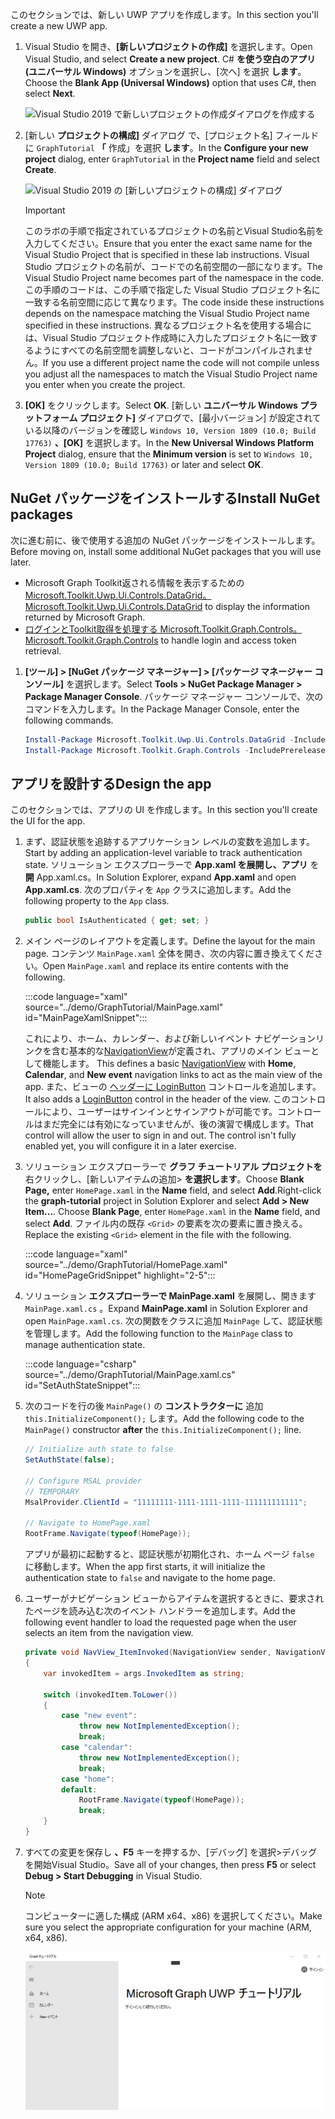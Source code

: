 <!-- markdownlint-disable MD002 MD041 -->

<span data-ttu-id="c7f46-101">このセクションでは、新しい UWP アプリを作成します。</span><span class="sxs-lookup"><span data-stu-id="c7f46-101">In this section you'll create a new UWP app.</span></span>

1. <span data-ttu-id="c7f46-102">Visual Studio を開き、**[新しいプロジェクトの作成]** を選択します。</span><span class="sxs-lookup"><span data-stu-id="c7f46-102">Open Visual Studio, and select **Create a new project**.</span></span> <span data-ttu-id="c7f46-103">C# **を使う空白のアプリ (ユニバーサル Windows)** オプションを選択し、[次へ] を選択 **します**。</span><span class="sxs-lookup"><span data-stu-id="c7f46-103">Choose the **Blank App (Universal Windows)** option that uses C#, then select **Next**.</span></span>

    ![Visual Studio 2019 で新しいプロジェクトの作成ダイアログを作成する](./images/vs-create-new-project.png)

1. <span data-ttu-id="c7f46-105">[新しい **プロジェクトの構成]** ダイアログ で、[プロジェクト名] フィールドに `GraphTutorial` **「** 作成」を選択 **します**。</span><span class="sxs-lookup"><span data-stu-id="c7f46-105">In the **Configure your new project** dialog, enter `GraphTutorial` in the **Project name** field and select **Create**.</span></span>

    ![Visual Studio 2019 の [新しいプロジェクトの構成] ダイアログ](./images/vs-configure-new-project.png)

    > [!IMPORTANT]
    > <span data-ttu-id="c7f46-107">このラボの手順で指定されているプロジェクトの名前とVisual Studio名前を入力してください。</span><span class="sxs-lookup"><span data-stu-id="c7f46-107">Ensure that you enter the exact same name for the Visual Studio Project that is specified in these lab instructions.</span></span> <span data-ttu-id="c7f46-108">Visual Studio プロジェクトの名前が、コードでの名前空間の一部になります。</span><span class="sxs-lookup"><span data-stu-id="c7f46-108">The Visual Studio Project name becomes part of the namespace in the code.</span></span> <span data-ttu-id="c7f46-109">この手順のコードは、この手順で指定した Visual Studio プロジェクト名に一致する名前空間に応じて異なります。</span><span class="sxs-lookup"><span data-stu-id="c7f46-109">The code inside these instructions depends on the namespace matching the Visual Studio Project name specified in these instructions.</span></span> <span data-ttu-id="c7f46-110">異なるプロジェクト名を使用する場合には、Visual Studio プロジェクト作成時に入力したプロジェクト名に一致するようにすべての名前空間を調整しないと、コードがコンパイルされません。</span><span class="sxs-lookup"><span data-stu-id="c7f46-110">If you use a different project name the code will not compile unless you adjust all the namespaces to match the Visual Studio Project name you enter when you create the project.</span></span>

1. <span data-ttu-id="c7f46-111">**[OK]** をクリックします。</span><span class="sxs-lookup"><span data-stu-id="c7f46-111">Select **OK**.</span></span> <span data-ttu-id="c7f46-112">[新しい **ユニバーサル Windows プラットフォーム プロジェクト]** ダイアログで、[最小バージョン] が設定されている以降のバージョンを確認し `Windows 10, Version 1809 (10.0; Build 17763)` **、[OK]** を選択します。</span><span class="sxs-lookup"><span data-stu-id="c7f46-112">In the **New Universal Windows Platform Project** dialog, ensure that the **Minimum version** is set to `Windows 10, Version 1809 (10.0; Build 17763)` or later and select **OK**.</span></span>

## <a name="install-nuget-packages"></a><span data-ttu-id="c7f46-113">NuGet パッケージをインストールする</span><span class="sxs-lookup"><span data-stu-id="c7f46-113">Install NuGet packages</span></span>

<span data-ttu-id="c7f46-114">次に進む前に、後で使用する追加の NuGet パッケージをインストールします。</span><span class="sxs-lookup"><span data-stu-id="c7f46-114">Before moving on, install some additional NuGet packages that you will use later.</span></span>

- <span data-ttu-id="c7f46-115">Microsoft Graph Toolkit返される情報を表示するための[Microsoft.Toolkit.Uwp.Ui.Controls.DataGrid。](https://www.nuget.org/packages/Microsoft.Toolkit.Uwp.Ui.Controls.DataGrid/)</span><span class="sxs-lookup"><span data-stu-id="c7f46-115">[Microsoft.Toolkit.Uwp.Ui.Controls.DataGrid](https://www.nuget.org/packages/Microsoft.Toolkit.Uwp.Ui.Controls.DataGrid/) to display the information returned by Microsoft Graph.</span></span>
- <span data-ttu-id="c7f46-116">[ログインとToolkit取得を処理する Microsoft.Toolkit.Graph.Controls。](https://www.nuget.org/packages/Microsoft.Toolkit.Graph.Controls)</span><span class="sxs-lookup"><span data-stu-id="c7f46-116">[Microsoft.Toolkit.Graph.Controls](https://www.nuget.org/packages/Microsoft.Toolkit.Graph.Controls) to handle login and access token retrieval.</span></span>

1. <span data-ttu-id="c7f46-117">**[ツール] > [NuGet パッケージ マネージャー] > [パッケージ マネージャー コンソール]** を選択します。</span><span class="sxs-lookup"><span data-stu-id="c7f46-117">Select **Tools > NuGet Package Manager > Package Manager Console**.</span></span> <span data-ttu-id="c7f46-118">パッケージ マネージャー コンソールで、次のコマンドを入力します。</span><span class="sxs-lookup"><span data-stu-id="c7f46-118">In the Package Manager Console, enter the following commands.</span></span>

    ```powershell
    Install-Package Microsoft.Toolkit.Uwp.Ui.Controls.DataGrid -IncludePrerelease
    Install-Package Microsoft.Toolkit.Graph.Controls -IncludePrerelease
    ```

## <a name="design-the-app"></a><span data-ttu-id="c7f46-119">アプリを設計する</span><span class="sxs-lookup"><span data-stu-id="c7f46-119">Design the app</span></span>

<span data-ttu-id="c7f46-120">このセクションでは、アプリの UI を作成します。</span><span class="sxs-lookup"><span data-stu-id="c7f46-120">In this section you'll create the UI for the app.</span></span>

1. <span data-ttu-id="c7f46-121">まず、認証状態を追跡するアプリケーション レベルの変数を追加します。</span><span class="sxs-lookup"><span data-stu-id="c7f46-121">Start by adding an application-level variable to track authentication state.</span></span> <span data-ttu-id="c7f46-122">ソリューション エクスプローラーで **App.xaml を展開し、アプリ** を **開** App.xaml.cs。</span><span class="sxs-lookup"><span data-stu-id="c7f46-122">In Solution Explorer, expand **App.xaml** and open **App.xaml.cs**.</span></span> <span data-ttu-id="c7f46-123">次のプロパティを `App` クラスに追加します。</span><span class="sxs-lookup"><span data-stu-id="c7f46-123">Add the following property to the `App` class.</span></span>

    ```csharp
    public bool IsAuthenticated { get; set; }
    ```

1. <span data-ttu-id="c7f46-124">メイン ページのレイアウトを定義します。</span><span class="sxs-lookup"><span data-stu-id="c7f46-124">Define the layout for the main page.</span></span> <span data-ttu-id="c7f46-125">コンテンツ `MainPage.xaml` 全体を開き、次の内容に置き換えてください。</span><span class="sxs-lookup"><span data-stu-id="c7f46-125">Open `MainPage.xaml` and replace its entire contents with the following.</span></span>

    :::code language="xaml" source="../demo/GraphTutorial/MainPage.xaml" id="MainPageXamlSnippet":::

    <span data-ttu-id="c7f46-126">これにより、ホーム、カレンダー、および新しいイベント ナビゲーションリンクを含む基本的な[NavigationView](/uwp/api/windows.ui.xaml.controls.navigationview)が定義され、アプリのメイン ビューとして機能します。 </span><span class="sxs-lookup"><span data-stu-id="c7f46-126">This defines a basic [NavigationView](/uwp/api/windows.ui.xaml.controls.navigationview) with **Home**, **Calendar**, and **New event** navigation links to act as the main view of the app.</span></span> <span data-ttu-id="c7f46-127">また、ビューの [ヘッダーに LoginButton](https://github.com/windows-toolkit/Graph-Controls) コントロールを追加します。</span><span class="sxs-lookup"><span data-stu-id="c7f46-127">It also adds a [LoginButton](https://github.com/windows-toolkit/Graph-Controls) control in the header of the view.</span></span> <span data-ttu-id="c7f46-128">このコントロールにより、ユーザーはサインインとサインアウトが可能です。コントロールはまだ完全には有効になっていませんが、後の演習で構成します。</span><span class="sxs-lookup"><span data-stu-id="c7f46-128">That control will allow the user to sign in and out. The control isn't fully enabled yet, you will configure it in a later exercise.</span></span>

1. <span data-ttu-id="c7f46-129">ソリューション エクスプローラーで **グラフ チュートリアル プロジェクトを** 右クリックし、[新しいアイテムの追加> **を選択します**。Choose **Blank Page,** enter `HomePage.xaml` in the **Name** field, and select **Add**.</span><span class="sxs-lookup"><span data-stu-id="c7f46-129">Right-click the **graph-tutorial** project in Solution Explorer and select **Add > New Item...**. Choose **Blank Page**, enter `HomePage.xaml` in the **Name** field, and select **Add**.</span></span> <span data-ttu-id="c7f46-130">ファイル内の既存 `<Grid>` の要素を次の要素に置き換える。</span><span class="sxs-lookup"><span data-stu-id="c7f46-130">Replace the existing `<Grid>` element in the file with the following.</span></span>

    :::code language="xaml" source="../demo/GraphTutorial/HomePage.xaml" id="HomePageGridSnippet" highlight="2-5":::

1. <span data-ttu-id="c7f46-131">ソリューション **エクスプローラーで MainPage.xaml** を展開し、開きます `MainPage.xaml.cs` 。</span><span class="sxs-lookup"><span data-stu-id="c7f46-131">Expand **MainPage.xaml** in Solution Explorer and open `MainPage.xaml.cs`.</span></span> <span data-ttu-id="c7f46-132">次の関数をクラスに追加 `MainPage` して、認証状態を管理します。</span><span class="sxs-lookup"><span data-stu-id="c7f46-132">Add the following function to the `MainPage` class to manage authentication state.</span></span>

    :::code language="csharp" source="../demo/GraphTutorial/MainPage.xaml.cs" id="SetAuthStateSnippet":::

1. <span data-ttu-id="c7f46-133">次のコードを行の後 `MainPage()` の **コンストラクターに** 追加 `this.InitializeComponent();` します。</span><span class="sxs-lookup"><span data-stu-id="c7f46-133">Add the following code to the `MainPage()` constructor **after** the `this.InitializeComponent();` line.</span></span>

    ```csharp
    // Initialize auth state to false
    SetAuthState(false);

    // Configure MSAL provider
    // TEMPORARY
    MsalProvider.ClientId = "11111111-1111-1111-1111-111111111111";

    // Navigate to HomePage.xaml
    RootFrame.Navigate(typeof(HomePage));
    ```

    <span data-ttu-id="c7f46-134">アプリが最初に起動すると、認証状態が初期化され、ホーム ページ `false` に移動します。</span><span class="sxs-lookup"><span data-stu-id="c7f46-134">When the app first starts, it will initialize the authentication state to `false` and navigate to the home page.</span></span>

1. <span data-ttu-id="c7f46-135">ユーザーがナビゲーション ビューからアイテムを選択するときに、要求されたページを読み込む次のイベント ハンドラーを追加します。</span><span class="sxs-lookup"><span data-stu-id="c7f46-135">Add the following event handler to load the requested page when the user selects an item from the navigation view.</span></span>

    ```csharp
    private void NavView_ItemInvoked(NavigationView sender, NavigationViewItemInvokedEventArgs args)
    {
        var invokedItem = args.InvokedItem as string;

        switch (invokedItem.ToLower())
        {
            case "new event":
                throw new NotImplementedException();
                break;
            case "calendar":
                throw new NotImplementedException();
                break;
            case "home":
            default:
                RootFrame.Navigate(typeof(HomePage));
                break;
        }
    }
    ```

1. <span data-ttu-id="c7f46-136">すべての変更を保存し **、F5** キーを押するか、[デバッグ] を選択>デバッグを開始Visual Studio。</span><span class="sxs-lookup"><span data-stu-id="c7f46-136">Save all of your changes, then press **F5** or select **Debug > Start Debugging** in Visual Studio.</span></span>

    > [!NOTE]
    > <span data-ttu-id="c7f46-137">コンピューターに適した構成 (ARM x64、x86) を選択してください。</span><span class="sxs-lookup"><span data-stu-id="c7f46-137">Make sure you select the appropriate configuration for your machine (ARM, x64, x86).</span></span>

    ![ホーム ページのスクリーンショット](./images/create-app-01.png)
